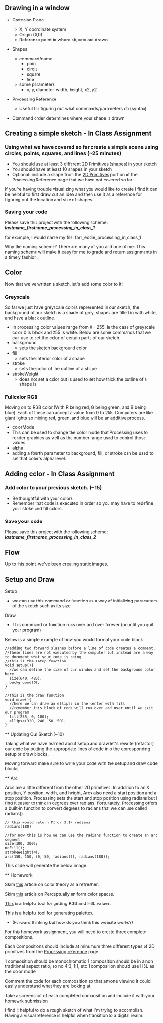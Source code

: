 ## Drawing in a window
* Cartesian Plane
  *  X, Y coordinate system
  *  Origin (0,0)
  *   Reference point to where objects are drawn
 
* Shapes
  *  command/name
      * point
      * circle
      * square
      * line
  *  some parameters
      * x, y, diameter, width, height, x2, y2

* [Processing Reference](https://processing.org/reference)
  *  Useful for figuring out what commands/parameters do (syntax)

* Command order determines where your shape is drawn
 
## Creating a simple sketch - In Class Assignment 

### Using what we have covered so far create a simple scene using circles, points, squares, and lines (~25 minutes)

* You should use at least 3 different 2D Primitives (shapes) in your sketch
* You should have at least 10 shapes in your sketch
* Optional: include a shape from the [2D Primitives](https://processing.org/reference/#shape) portion of the Processing Reference page that we have not covered so far

If you're having trouble visualizing what you would like to create I find it can be helpful to first draw out an idea and then use it as a reference for figuring out the location and size of shapes. 

### Saving your code

Please save this project with the following scheme: ***lastname_firstname_processing_in_class_1***

for example, I would name my file: farr_eddie_processing_in_class_1

Why the naming scheme?  There are many of you and one of me.  This naming scheme will make it easy for me to grade and return assignments in a timely fashion.

## Color

Now that we've written a sketch, let's add some color to it!

### Greyscale
So far we just have greyscale colors represented in our sketch, the background of our sketch is a shade of grey, shapes are filled in with white, and have a black outline. 

*  In processing color values range from 0 - 255. In the case of greyscale color 0 is black and 255 is white. Below are some commands that we can use to set the color of certain parts of our sketch.
  * background
    * sets the sketch background color 
  * fill
    * sets the interior color of a shape 
  * stroke
    * sets the color of the outline of a shape
  * strokeWeight
    * does not set a color but is used to set how thick the outline of a shape is

### Fullcolor RGB
Moving on to RGB color (With R being red, G being green, and B being blue).  Each of these can accept a value from 0 to 255.  Computers are like giant lights so mixing red, green, and blue will be an additive process. 

* colorMode
 * This can be used to change the color mode that Processing uses to render graphics as well as the number range used to control those values
* alpha
 * adding a fourth parameter to background, fill, or stroke can be used to set that color's alpha level.

## Adding color - In Class Assignment 

### Add color to your previous sketch. (~15)

* Be thoughtful with your colors
* Remember that code is executed in order so you may have to redefine your stoke and fill colors.

### Save your code 

Please save this project with the following scheme: ***lastname_firstname_processing_in_class_2***


## Flow

Up to this point, we've been creating static images. 

## Setup and Draw

Setup
* we can use this command or function as a way of initializing parameters of the sketch such as its size

Draw
* This command or function runs over and over forever (or until you quit your program)


Below is a simple example of how you would format your code block
```
//adding two forward slashes before a line of code creates a comment.
//these lines are not executed by the computer but instead are a way to document what your code is doing
//this is the setup function 
void setup(){
  //we can define the size of our window and set the background color here
  size(640, 480);
  background(0);
}

//this is the draw function 
void draw(){
  //here we can draw an ellipse in the center with fill
  //remember this block of code will run over and over until we exit our program
  fill(255, 0, 100);
  ellipse(320, 240, 50, 50);
}
```

** Updating Our Sketch (~10)

Taking what we have learned about setup and draw let's rewrite (refactor) our code by putting the appropriate lines of code into the corresponding setup or draw blocks.

Moving forward make sure to write your code with the setup and draw code blocks. 

** Arc

Arcs are a little different from the other 2D primitives.  In addition to an X position, Y position, width, and height, Arcs also need a start position and a stop position.  Processing sets the start and stop position using radians but I find it easier to think in degrees over radians.  Fortunately, Processing offers a built-in function to convert degrees to radians that we can use called radians()

```
// this would return PI or 3.14 radians
radians(180)

//for now this is how we can use the radians function to create an arc segment
size(300, 300);
noFill();
strokeWeight(4);
arc(150, 150, 50, 50, radians(0), radians(180));
```
This code will generate the below image.



** Homework

Skim [this](https://www.programmingdesignsystems.com/color/a-short-history-of-color-theory/index.html#a-short-history-of-color-theory-xZzRFOZ) article on color theory as a refresher. 

Skim [this](https://www.programmingdesignsystems.com/color/perceptually-uniform-color-spaces/index.html#perceptually-uniform-color-spaces-e7zMSWy) article on Perceptually uniform color spaces.

[This](https://www.w3schools.com/colors/colors_picker.asp) is a helpful tool for getting RGB and HSL values. 

[This](https://coolors.co/07020d-5db7de-f1e9db-a39b8b-716a5c) is a helpful tool for generating palettes. 
* (Forward thinking but how do you think this website works?)

For this homework assignment, you will need to create three complete compositions.   

Each Compositions should include at minumum three different types of 2D primitives from the [Processing reference](https://processing.org/reference/#shape) page.  

1 composition should be monochromatic 
1 composition should be in a non traditional aspect ratio, so no 4:3, 1:1, etc
1 composition should use HSL as the color mode

Comment the code for each composition so that anyone viewing it could easily understand what they are looking at.  

Take a screenshot of each completed composition and include it with your homewrk submission 




I find it helpful to do a rough sketch of what I'm trying to accomplish. Having a visual reference is helpful when transition to a digital realm.  



















  


  
